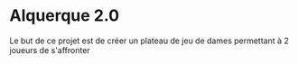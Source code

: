 # Alquerque 2.0

Le but de ce projet est de créer un plateau de jeu de dames permettant à 2 joueurs de s'affronter
